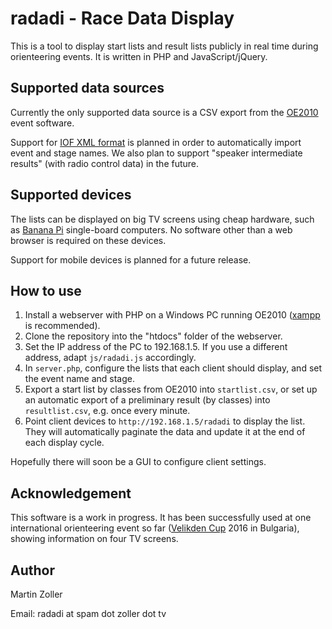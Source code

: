 # radadi - Race Data Display

This is a tool to display start lists and result lists publicly in real time during orienteering events. It is written in PHP and JavaScript/jQuery.


## Supported data sources
Currently the only supported data source is a CSV export from the [OE2010](http://www.sportsoftware.de) event software.

Support for [IOF XML format](http://orienteering.org/resources/it/data-standard-3-0/) is planned in order to automatically import event and stage names. We also plan to support "speaker intermediate results" (with radio control data) in the future.


## Supported devices
The lists can be displayed on big TV screens using cheap hardware, such as [Banana Pi](https://www.reichelt.de/Einplatinen-Computer/BANANA-PI/3/index.html?ACTION=3&GROUPID=6666&ARTICLE=144326) single-board computers. No software other than a web browser is required on these devices.

Support for mobile devices is planned for a future release.


## How to use
1. Install a webserver with PHP on a Windows PC running OE2010 ([xampp](http://apachefriends.org) is recommended).
2. Clone the repository into the "htdocs" folder of the webserver.
3. Set the IP address of the PC to 192.168.1.5. If you use a different address, adapt `js/radadi.js` accordingly.
4. In `server.php`, configure the lists that each client should display, and set the event name and stage.
5. Export a start list by classes from OE2010 into `startlist.csv`, or set up an automatic export of a preliminary result (by classes) into `resultlist.csv`, e.g. once every minute.
6. Point client devices to `http://192.168.1.5/radadi` to display the list. They will automatically paginate the data and update it at the end of each display cycle.

Hopefully there will soon be a GUI to configure client settings.


## Acknowledgement
This software is a work in progress. It has been successfully used at one international orienteering event so far ([Velikden Cup](http://cup.variant5.org) 2016 in Bulgaria), showing information on four TV screens.


## Author
Martin Zoller

Email: radadi at spam dot zoller dot tv
